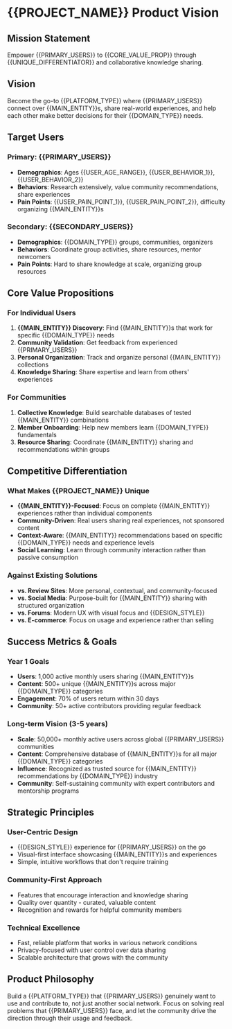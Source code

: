 # {{PROJECT_NAME}} Product Vision

## Mission Statement
Empower {{PRIMARY_USERS}} to {{CORE_VALUE_PROP}} through {{UNIQUE_DIFFERENTIATOR}} and collaborative knowledge sharing.

## Vision
Become the go-to {{PLATFORM_TYPE}} where {{PRIMARY_USERS}} connect over {{MAIN_ENTITY}}s, share real-world experiences, and help each other make better decisions for their {{DOMAIN_TYPE}} needs.

## Target Users

### Primary: {{PRIMARY_USERS}}
- **Demographics**: Ages {{USER_AGE_RANGE}}, {{USER_BEHAVIOR_1}}, {{USER_BEHAVIOR_2}}
- **Behaviors**: Research extensively, value community recommendations, share experiences
- **Pain Points**: {{USER_PAIN_POINT_1}}, {{USER_PAIN_POINT_2}}, difficulty organizing {{MAIN_ENTITY}}s

### Secondary: {{SECONDARY_USERS}}
- **Demographics**: {{DOMAIN_TYPE}} groups, communities, organizers
- **Behaviors**: Coordinate group activities, share resources, mentor newcomers
- **Pain Points**: Hard to share knowledge at scale, organizing group resources

## Core Value Propositions

### For Individual Users
1. **{{MAIN_ENTITY}} Discovery**: Find {{MAIN_ENTITY}}s that work for specific {{DOMAIN_TYPE}} needs
2. **Community Validation**: Get feedback from experienced {{PRIMARY_USERS}}
3. **Personal Organization**: Track and organize personal {{MAIN_ENTITY}} collections
4. **Knowledge Sharing**: Share expertise and learn from others' experiences

### For Communities
1. **Collective Knowledge**: Build searchable databases of tested {{MAIN_ENTITY}} combinations
2. **Member Onboarding**: Help new members learn {{DOMAIN_TYPE}} fundamentals
3. **Resource Sharing**: Coordinate {{MAIN_ENTITY}} sharing and recommendations within groups

## Competitive Differentiation

### What Makes {{PROJECT_NAME}} Unique
- **{{MAIN_ENTITY}}-Focused**: Focus on complete {{MAIN_ENTITY}} experiences rather than individual components
- **Community-Driven**: Real users sharing real experiences, not sponsored content
- **Context-Aware**: {{MAIN_ENTITY}} recommendations based on specific {{DOMAIN_TYPE}} needs and experience levels
- **Social Learning**: Learn through community interaction rather than passive consumption

### Against Existing Solutions
- **vs. Review Sites**: More personal, contextual, and community-focused
- **vs. Social Media**: Purpose-built for {{MAIN_ENTITY}} sharing with structured organization
- **vs. Forums**: Modern UX with visual focus and {{DESIGN_STYLE}}
- **vs. E-commerce**: Focus on usage and experience rather than selling

## Success Metrics & Goals

### Year 1 Goals
- **Users**: 1,000 active monthly users sharing {{MAIN_ENTITY}}s
- **Content**: 500+ unique {{MAIN_ENTITY}}s across major {{DOMAIN_TYPE}} categories
- **Engagement**: 70% of users return within 30 days
- **Community**: 50+ active contributors providing regular feedback

### Long-term Vision (3-5 years)
- **Scale**: 50,000+ monthly active users across global {{PRIMARY_USERS}} communities
- **Content**: Comprehensive database of {{MAIN_ENTITY}}s for all major {{DOMAIN_TYPE}} categories
- **Influence**: Recognized as trusted source for {{MAIN_ENTITY}} recommendations by {{DOMAIN_TYPE}} industry
- **Community**: Self-sustaining community with expert contributors and mentorship programs

## Strategic Principles

### User-Centric Design
- {{DESIGN_STYLE}} experience for {{PRIMARY_USERS}} on the go
- Visual-first interface showcasing {{MAIN_ENTITY}}s and experiences
- Simple, intuitive workflows that don't require training

### Community-First Approach
- Features that encourage interaction and knowledge sharing
- Quality over quantity - curated, valuable content
- Recognition and rewards for helpful community members

### Technical Excellence
- Fast, reliable platform that works in various network conditions
- Privacy-focused with user control over data sharing
- Scalable architecture that grows with the community

## Product Philosophy
Build a {{PLATFORM_TYPE}} that {{PRIMARY_USERS}} genuinely want to use and contribute to, not just another social network. Focus on solving real problems that {{PRIMARY_USERS}} face, and let the community drive the direction through their usage and feedback. 